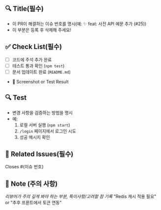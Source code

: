 ## 🔍 Title(필수)
- 이 PR이 해결하는 이슈 번호를 명시(예: ✨ feat: 사전 API 예문 추가 (#25))
- 이 부분은 등록 후 삭제해 주세요!

## ✅ Check List(필수)
- [ ] 코드에 주석 추가 완료
- [ ] 테스트 통과 확인 (`npm test`)
- [ ] 문서 업데이트 완료 (`README.md`)

+ 📸 Screenshot or Test Result

## 🔍 Test
- 변경 사항을 검증하는 방법을 명시
- 예:
    1. 로컬 서버 실행 (`npm start`)
    2. `/login` 페이지에서 로그인 시도
    3. 성공 메시지 확인

## 🔗 Related Issues(필수)
Closes #{이슈 번호}

## 📝 Note (주의 사항)
*리뷰어가 주의 깊게 봐야 하는 부분, 특이사항/고려할 점 기록*
"Redis 캐시 적용 필요" or "추후 프론트에서 토큰 연동"
